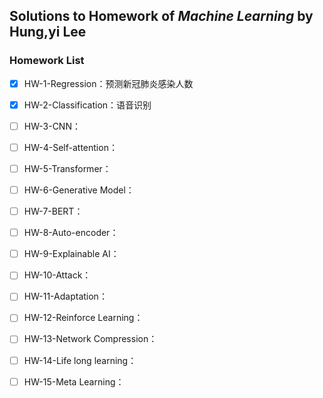 ## Solutions to Homework of *Machine Learning* by Hung,yi Lee

### Homework List

- [x] HW-1-Regression：预测新冠肺炎感染人数
- [x] HW-2-Classification：语音识别
- [ ] HW-3-CNN：
- [ ] HW-4-Self-attention：
- [ ] HW-5-Transformer：
- [ ] HW-6-Generative Model：
- [ ] HW-7-BERT：
- [ ] HW-8-Auto-encoder：
- [ ] HW-9-Explainable AI：
- [ ] HW-10-Attack：
- [ ] HW-11-Adaptation：
- [ ] HW-12-Reinforce Learning：
- [ ] HW-13-Network Compression：
- [ ] HW-14-Life long learning：
- [ ] HW-15-Meta Learning：

